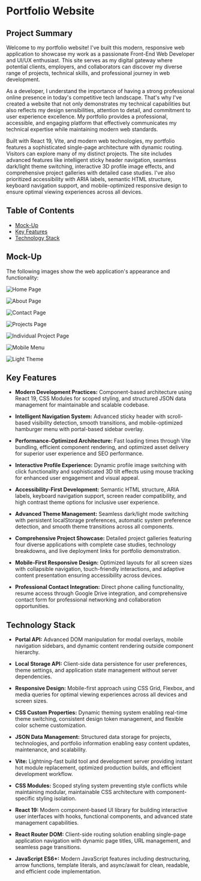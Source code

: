 # Portfolio Website

## Project Summary

Welcome to my portfolio website! I've built this modern, responsive web application to showcase my work as a passionate Front-End Web Developer and UI/UX enthusiast. This site serves as my digital gateway where potential clients, employers, and collaborators can discover my diverse range of projects, technical skills, and professional journey in web development.

As a developer, I understand the importance of having a strong professional online presence in today's competitive tech landscape. That's why I've created a website that not only demonstrates my technical capabilities but also reflects my design sensibilities, attention to detail, and commitment to user experience excellence. My portfolio provides a professional, accessible, and engaging platform that effectively communicates my technical expertise while maintaining modern web standards.

Built with React 19, Vite, and modern web technologies, my portfolio features a sophisticated single-page architecture with dynamic routing. Visitors can explore many of my distinct projects. The site includes advanced features like intelligent sticky header navigation, seamless dark/light theme switching, interactive 3D profile image effects, and comprehensive project galleries with detailed case studies. I've also prioritized accessibility with ARIA labels, semantic HTML structure, keyboard navigation support, and mobile-optimized responsive design to ensure optimal viewing experiences across all devices.

## Table of Contents

- [Mock-Up](#mock-up)
- [Key Features](#key-features)
- [Technology Stack](#technology-stack)

## Mock-Up

The following images show the web application's appearance and functionality:

![Home Page](./src/assets/screenshots/homePage.png)

![About Page](./src/assets/screenshots/aboutPage.png)

![Contact Page](./src/assets/screenshots/contactPage.png)

![Projects Page](./src/assets/screenshots/ProjectsPage.png)

![Individual Project Page](./src/assets/screenshots/individualProjectPage.png)

![Mobile Menu](./src/assets/screenshots/mobileMenu.png)

![Light Theme](./src/assets/screenshots/lightTheme.png)

## Key Features

- **Modern Development Practices:** Component-based architecture using React 19, CSS Modules for scoped styling, and structured JSON data management for maintainable and scalable codebase.

- **Intelligent Navigation System:** Advanced sticky header with scroll-based visibility detection, smooth transitions, and mobile-optimized hamburger menu with portal-based sidebar overlay.

- **Performance-Optimized Architecture:** Fast loading times through Vite bundling, efficient component rendering, and optimized asset delivery for superior user experience and SEO performance.

- **Interactive Profile Experience:** Dynamic profile image switching with click functionality and sophisticated 3D tilt effects using mouse tracking for enhanced user engagement and visual appeal.

- **Accessibility-First Development:** Semantic HTML structure, ARIA labels, keyboard navigation support, screen reader compatibility, and high contrast theme options for inclusive user experience.

- **Advanced Theme Management:** Seamless dark/light mode switching with persistent localStorage preferences, automatic system preference detection, and smooth theme transitions across all components.

- **Comprehensive Project Showcase:** Detailed project galleries featuring four diverse applications with complete case studies, technology breakdowns, and live deployment links for portfolio demonstration.

- **Mobile-First Responsive Design:** Optimized layouts for all screen sizes with collapsible navigation, touch-friendly interactions, and adaptive content presentation ensuring accessibility across devices.

- **Professional Contact Integration:** Direct phone calling functionality, resume access through Google Drive integration, and comprehensive contact form for professional networking and collaboration opportunities.

## Technology Stack

- **Portal API:** Advanced DOM manipulation for modal overlays, mobile navigation sidebars, and dynamic content rendering outside component hierarchy.

- **Local Storage API:** Client-side data persistence for user preferences, theme settings, and application state management without server dependencies.

- **Responsive Design:** Mobile-first approach using CSS Grid, Flexbox, and media queries for optimal viewing experiences across all devices and screen sizes.

- **CSS Custom Properties:** Dynamic theming system enabling real-time theme switching, consistent design token management, and flexible color scheme customization.

- **JSON Data Management:** Structured data storage for projects, technologies, and portfolio information enabling easy content updates, maintenance, and scalability.

- **Vite:** Lightning-fast build tool and development server providing instant hot module replacement, optimized production builds, and efficient development workflow.

- **CSS Modules:** Scoped styling system preventing style conflicts while maintaining modular, maintainable CSS architecture with component-specific styling isolation.

- **React 19:** Modern component-based UI library for building interactive user interfaces with hooks, functional components, and advanced state management capabilities.

- **React Router DOM:** Client-side routing solution enabling single-page application navigation with dynamic page titles, URL management, and seamless page transitions.

- **JavaScript ES6+:** Modern JavaScript features including destructuring, arrow functions, template literals, and async/await for clean, readable, and efficient code implementation.
